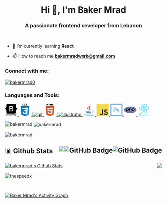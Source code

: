 <!-- ![MasterHead](https://img.freepik.com/free-vector/application-development-banner_1325-399.jpg?w=1800&t=st=1654499266~exp=1654499866~hmac=ea8bcce4a7b79208a6d93f13fac8b09c8d2a68b402fd08acfaec22d1928cc679) -->
<h1 align="center">Hi 👋, I'm Baker Mrad</h1>

<h3 align="center">A passionate frontend developer from Lebanon</h3>

<!-- <p align="left"> <img src="https://komarev.com/ghpvc/?username=bakermrad&label=Profile%20views&color=0e75b6&style=flat" alt="bakermrad" /> </p> -->

<p align="left"> <a href="https://twitter.com/" target="blank"><img src="https://img.shields.io/twitter/follow/?logo=twitter&style=for-the-badge" alt="" /></a> </p>

- 🌱 I’m currently learning **React**

- 📫 How to reach me **bakermradwork@gmail.com**

<h3 align="left">Connect with me:</h3>
<p align="left">
<a href="https://instagram.com/bakermrad0" target="blank"><img align="center" src="https://raw.githubusercontent.com/rahuldkjain/github-profile-readme-generator/master/src/images/icons/Social/instagram.svg" alt="bakermrad0" height="30" width="40" /></a>
</p>

<h3 align="left">Languages and Tools:</h3>
<p align="left"> <a href="https://getbootstrap.com" target="_blank" rel="noreferrer"> <img src="https://raw.githubusercontent.com/devicons/devicon/master/icons/bootstrap/bootstrap-plain-wordmark.svg" alt="bootstrap" width="40" height="40"/> </a> <a href="https://www.w3schools.com/css/" target="_blank" rel="noreferrer"> <img src="https://raw.githubusercontent.com/devicons/devicon/master/icons/css3/css3-original-wordmark.svg" alt="css3" width="40" height="40"/> </a> <a href="https://git-scm.com/" target="_blank" rel="noreferrer"> <img src="https://www.vectorlogo.zone/logos/git-scm/git-scm-icon.svg" alt="git" width="40" height="40"/> </a> <a href="https://www.w3.org/html/" target="_blank" rel="noreferrer"> <img src="https://raw.githubusercontent.com/devicons/devicon/master/icons/html5/html5-original-wordmark.svg" alt="html5" width="40" height="40"/> </a> <a href="https://www.adobe.com/in/products/illustrator.html" target="_blank" rel="noreferrer"> <img src="https://www.vectorlogo.zone/logos/adobe_illustrator/adobe_illustrator-icon.svg" alt="illustrator" width="40" height="40"/> </a> <a href="https://www.java.com" target="_blank" rel="noreferrer"> <img src="https://raw.githubusercontent.com/devicons/devicon/master/icons/java/java-original.svg" alt="java" width="40" height="40"/> </a> <a href="https://developer.mozilla.org/en-US/docs/Web/JavaScript" target="_blank" rel="noreferrer"> <img src="https://raw.githubusercontent.com/devicons/devicon/master/icons/javascript/javascript-original.svg" alt="javascript" width="40" height="40"/> </a> <a href="https://www.photoshop.com/en" target="_blank" rel="noreferrer"> <img src="https://raw.githubusercontent.com/devicons/devicon/master/icons/photoshop/photoshop-line.svg" alt="photoshop" width="40" height="40"/> </a> <a href="https://www.php.net" target="_blank" rel="noreferrer"> <img src="https://raw.githubusercontent.com/devicons/devicon/master/icons/php/php-original.svg" alt="php" width="40" height="40"/> </a> <a href="https://reactjs.org/" target="_blank" rel="noreferrer"> <img src="https://raw.githubusercontent.com/devicons/devicon/master/icons/react/react-original-wordmark.svg" alt="react" width="40" height="40"/> </a> </p>

<p><img align="left" src="https://github-readme-stats.vercel.app/api/top-langs?username=bakermrad&show_icons=true&locale=en&layout=compact" alt="bakermrad" /></p>

<p>&nbsp;<img align="center" src="https://github-readme-stats.vercel.app/api?username=bakermrad&show_icons=true&locale=en" alt="bakermrad" /></p>

<p><img align="center" src="https://github-readme-streak-stats.herokuapp.com/?user=bakermrad&" alt="bakermrad" /></p>


## 📊 Github Stats <img align="right" src="https://img.shields.io/github/stars/bakermrad?label=Stars&style=social" alt="GitHub Badge"> <a href="https://github.com/bakermrad?tab=followers"><img align="right" src="https://img.shields.io/github/followers/bakermrad?label=Followers&style=social" alt="GitHub Badge"></a> <a href="https://github.com/bakermrad">  <img align="right" src="https://komarev.com/ghpvc/?username=bakermrad"></a>

<p>
  <img align="right"
    src="https://github-readme-stats.vercel.app/api/top-langs/?username=bakermrad&langs_count=8&theme=react" />
</p>

<a href="https://github.com/bakermrad"><img alt="bakermrad's Github Stats"
    src="https://github-readme-stats.vercel.app/api?username=bakermrad&show_icons=true&count_private=true&theme=react&bg_color=151515" /></a>

<p><img align="center" src="https://github-readme-streak-stats.herokuapp.com/?user=thespeedx&theme=black-ice"
    alt="thespeedx" /></p>

<br />

<a href="https://github.com/bakermrad"><img alt="Baker Mrad's Activity Graph"
    src="https://activity-graph.herokuapp.com/graph?username=bakermrad&bg_color=0D1117&color=5BCDEC&line=5BCDEC&point=FFFFFF&hide_border=true" /></a>

